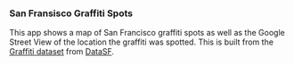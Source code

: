 ### San Fransisco Graffiti Spots
This app shows a map of San Francisco graffiti spots as well as the Google Street View of the location
the graffiti was spotted.
This is built from  the [Graffiti dataset](https://data.sfgov.org/City-Infrastructure/Graffiti-30-Days/p6sg-7yp7) from [DataSF](https://data.sfgov.org).
